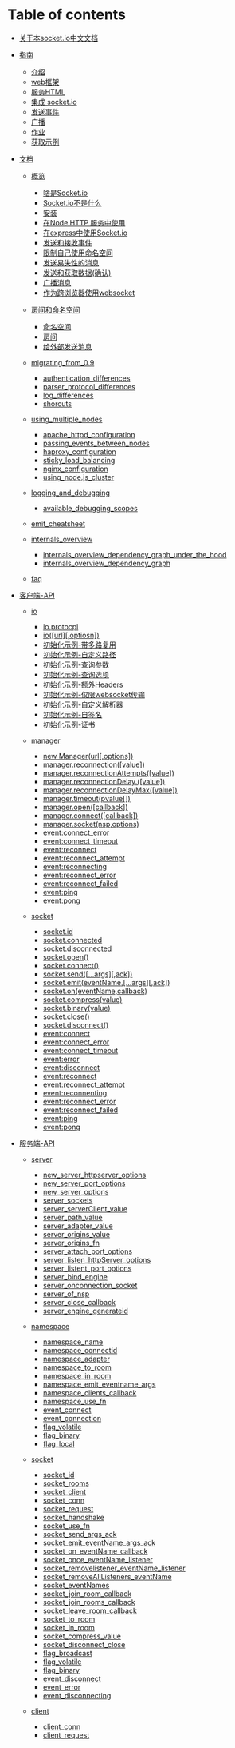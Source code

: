 # Table of contents
* [关于本socket.io中文文档](README.md)
* [指南]()
    * [介绍](guide/1-introduction.md)
    * [web框架](guide/2-the_web_framework.md)
    * [服务HTML](guide/3-serving_html.md)
    * [集成 socket.io](guide/4-integrating_socket.io.md)
    * [发送事件](guide/5-emitting_events.md)
    * [广播](guide/6-broadcasting.md)
    * [作业](guide/7-homework.md)
    * [获取示例](guide/8-getting_this_example.md)

* [文档]()
    * [概览]()
        * [啥是Socket.io](docs/overview/what_socket.io_is.md)    
        * [Socket.io不是什么](docs/overview/what_socket.io_is_not.md)    
        * [安装](docs//overview/installing.md)    
        * [在Node HTTP 服务中使用](docs/overview/using_with_node_http_server.md)    
        * [在express中使用Socket.io](docs/overview/using_with_express.md)    
        * [发送和接收事件](docs/overview/sending_and_receiving_events.md)    
        * [限制自己使用命名空间](docs/overview/restricting_yourself_to_a_namespace.md)
        * [发送易失性的消息](docs/overview/sending_volatile_message.md)    
        * [发送和获取数据(确认)](docs/overview/sending_and_getting_data_acknowledgements.md)  
        * [广播消息](docs/overview/broadcasting_messages.md)   
        * [作为跨浏览器使用websocket](docs/overview/using_it_just_as_a_cross_browser_websocket.md)     

    * [房间和命名空间]()
        * [命名空间](docs/rooms_and_namespaces/namespaces.md)
        * [房间](docs/rooms_and_namespaces/rooms.md)
        * [给外部发送消息](docs/rooms_and_namespaces/sending_message_from_the_outside-world.md)

    * [migrating_from_0.9]()
        * [authentication_differences](docs/migrating_from_0.9/authentication_differences.md )
        * [parser_protocol_differences](docs/migrating_from_0.9/parser_protocol_differences.md)
        * [log_differences](docs/migrating_from_0.9/log_differences.md)
        * [shorcuts](docs/migrating_from_0.9/shorcuts.md)

    * [using_multiple_nodes]()
        * [apache_httpd_configuration](docs/using_multiple_nodes/apache_httpd_configuration.md)
        * [passing_events_between_nodes](docs/using_multiple_nodes/passing_events_between_nodes.md)
        * [haproxy_configuration](docs/using_multiple_nodes/haproxy_configuration.md)
        * [sticky_load_balancing](docs/using_multiple_nodes/sticky_load_balancing.md)
        * [nginx_configuration](docs/using_multiple_nodes/nginx_configuration.md)
        * [using_node.js_cluster](docs/using_multiple_nodes/using_node.js_cluster.md)

    * [logging_and_debugging]()
        * [available_debugging_scopes](docs/logging_and_debugging/available_debugging_scopes.md)

    * [emit_cheatsheet](docs/emit_cheatsheet.md)

    * [internals_overview]()
        * [internals_overview_dependency_graph_under_the_hood](docs/internals_overview_dependency_graph_under_the_hood.md)
        * [internals_overview_dependency_graph](docs/internals_overview_dependency_graph.md)

    * [faq](docs/faq.md)   

* [客户端-API]()
    * [io]()
        * [io.protocpl](io_protocol.md)
        * [io([url][,optiosn])](io_url_options.md)
        * [初始化示例-带多路复用](initialization_examples_with_multiplexing.md)
        * [初始化示例-自定义路径](initialization_examples_with_custom_path.md)
        * [初始化示例-查询参数](initialization_examples_with_query_parameters.md)
        * [初始化示例-查询选项](initialization_examples_with_query_option.md)
        * [初始化示例-额外Headers](initialization_examples_with_extraHeaders.md)
        * [初始化示例-仅限websocket传输](initialization_examples_with_websockets_transport_only.md)
        * [初始化示例-自定义解析器](initialization_examples_with_a_custom_parser.md)
        * [初始化示例-自签名](initialization_examples_with_a_self-signed.md)
        * [初始化示例-证书](initialization_examples_certificate.md)

    * [manager]()
        * [new Manager(url[,options])](new_manager_url_options.md)
        * [manager.reconnection([value])](manager_reconnection_value.md)
        * [manager.reconnectionAttempts([value])](manager_reconnectionAttempts_value.md)
        * [manager.reconnectionDelay.([value])](manager_reconnectionDelay_value.md)
        * [manager.reconnectionDelayMax([value])](manager_reconnectionDelayMax_value.md)
        * [manager.timeout(pvalue[])](manager_timeout_value.md)
        * [manager.open([callback])](manager_open_callback.md)
        * [manager.connect([callback])](manager_connect_callback.md)
        * [manager.socket(nsp,options)](manager_socket_nsp_options.md)
        * [event:connect_error](event_connect_error.md)
        * [event:connect_timeout](event_connect_timeout.md)
        * [event:reconnect](event_reconnect.md)
        * [event:reconnect_attempt](event_reconnect_attempt.md)
        * [event:reconnecting](event_reconnecting.md)
        * [event:reconnect_error](event_reconnect_error.md)
        * [event:reconnect_failed](event_reconnect_failed.md)
        * [event:ping](event_ping.md)
        * [event:pong](event_pong.md)

    * [socket]()
        * [socket.id](socket_id.md)
        * [socket.connected](socket_connected.md)
        * [socket.disconnected](socket_disconnected.md)
        * [socket.open()](socket_open.md)
        * [socket.connect()](socket_connect.md)
        * [socket.send([...args][,ack])](socket_send_args_ack.md)
        * [socket.emit(eventName,[...args][,ack])](socket_emit_eventName_args_ack.md)
        * [socket.on(eventName,callback)](socket_on_eventName_callback.md)
        * [socket.compress(value)](socket_compress_value.md)
        * [socket.binary(value)](socket_binary_value.md)
        * [socket.close()](socket_close.md)
        * [socket.disconnect()](socket_disconnect.md)
        * [event:connect](event_connect.md)
        * [event:connect_error](event_connect_error.md)
        * [event:connect_timeout](event_connect_timeout.md)
        * [event:error](event_error.md)
        * [event:disconnect](event_disconnect.md)
        * [event:reconnect](event_reconnect.md)
        * [event:reconnect_attempt](event_reconnect_attempt.md)
        * [event:reconnenting](event_reconnenting.md)
        * [event:reconnect_error](event_reconnect_error.md)
        * [event:reconnect_failed](event_reconnect_failed.md)
        * [event:ping](event_ping.md)
        * [event:pong](event_pong.md)

* [服务端-API]()

    * [server]()
        * [new_server_httpserver_options](new_server_httpserver_options.md)
        * [new_server_port_options](new_server_port_options.md)
        * [new_server_options](new_server_options.md)
        * [server_sockets](server_sockets.md)
        * [server_serverClient_value](server_serverClient_value.md)
        * [server_path_value](server_path_value.md)
        * [server_adapter_value](server_adapter_value.md)
        * [server_origins_value](server_origins_value.md)
        * [server_origins_fn](server_origins_fn.md)
        * [server_attach_port_options](server_attach_port_options.md)
        * [server_listen_httpServer_options](server_listen_httpServer_options.md)
        * [server_listent_port_options](server_listent_port_options.md)
        * [server_bind_engine](server_bind_engine.md)
        * [server_onconnection_socket](server_onconnection_socket.md)
        * [server_of_nsp](server_of_nsp.md)
        * [server_close_callback](server_close_callback.md)
        * [server_engine_generateid](server_engine_generateid.md)

    * [namespace]()
        * [namespace_name](namespace_name.md)
        * [namespace_connectid](namespace_connectid.md)
        * [namespace_adapter](namespace_adapter.md)
        * [namespace_to_room](namespace_to_room.md)
        * [namespace_in_room](namespace_in_room.md)
        * [namespace_emit_eventname_args](namespace_emit_eventname_args.md)
        * [namespace_clients_callback](namespace_clients_callback.md)
        * [namespace_use_fn](namespace_use_fn.md)
        * [event_connect](event_connect.md)
        * [event_connection](event_connection.md)
        * [flag_volatile](flag_volatile.md)
        * [flag_binary](flag_binary.md)
        * [flag_local](flag_local.md)
        
    * [socket]()
        * [socket_id](socket_id.md)
        * [socket_rooms](socket_rooms.md)
        * [socket_client](socket_client.md)
        * [socket_conn](socket_conn.md)
        * [socket_request](socket_request.md)
        * [socket_handshake](socket_handshake.md)
        * [socket_use_fn](socket_use_fn.md)
        * [socket_send_args_ack](socket_send_args_ack.md)
        * [socket_emit_eventName_args_ack](socket_emit_evenName_args_ack.md)
        * [socket_on_eventName_callback](socket_on_eventName_callback.md)
        * [socket_once_eventName_listener](socket_once_eventName_listener.md)
        * [socket_removelistener_eventName_listener](socket_removelistener_eventName_listener.md)
        * [socket_removeAllListeners_eventName](socket_removeAllListeners_eventName.md)
        * [socket_eventNames](socket_eventNames.md)
        * [socket_join_room_callback](socket_join_room_callback.md)
        * [socket_join_rooms_callback](socket_join_rooms_callback.md)
        * [socket_leave_room_callback](socket_leave_room_callback.md)
        * [socket_to_room](socket_to_room.md)
        * [socket_in_room](socket_in_room.md)
        * [socket_compress_value](socket_compress_value.md)
        * [socket_disconnect_close](socket_disconnect_close.md)
        * [flag_broadcast](flag_broadcast.md)
        * [flag_volatile](flag_volatile.md)
        * [flag_binary](flag_binary.md)
        * [event_disconnect](event_disconnect.md)
        * [event_error](event_error.md)
        * [event_disconnecting](event_disconnecting.md)
    * [client]()
        * [client_conn]( client_conn.md  )
        * [client_request](client_request.md)

